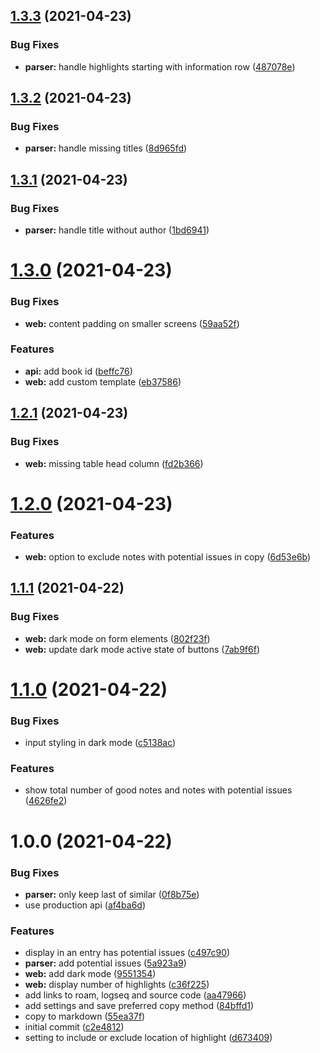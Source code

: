 ## [1.3.3](https://github.com/believer/kindle-highlights/compare/v1.3.2...v1.3.3) (2021-04-23)


### Bug Fixes

* **parser:** handle highlights starting with information row ([487078e](https://github.com/believer/kindle-highlights/commit/487078e8a20384251ed6f6568f05512a17123adc))

## [1.3.2](https://github.com/believer/kindle-highlights/compare/v1.3.1...v1.3.2) (2021-04-23)


### Bug Fixes

* **parser:** handle missing titles ([8d965fd](https://github.com/believer/kindle-highlights/commit/8d965fd77f7d0e170f565c2263cb29f2d798e4f4))

## [1.3.1](https://github.com/believer/kindle-highlights/compare/v1.3.0...v1.3.1) (2021-04-23)


### Bug Fixes

* **parser:** handle title without author ([1bd6941](https://github.com/believer/kindle-highlights/commit/1bd6941a08f868c38302323f2e84e73d1820c5c9))

# [1.3.0](https://github.com/believer/kindle-highlights/compare/v1.2.1...v1.3.0) (2021-04-23)


### Bug Fixes

* **web:** content padding on smaller screens ([59aa52f](https://github.com/believer/kindle-highlights/commit/59aa52fdaca7f21f455fa1f81717e4a57afd29b5))


### Features

* **api:** add book id ([beffc76](https://github.com/believer/kindle-highlights/commit/beffc76674fccdce9be9af2770f108fb7a6450d0))
* **web:** add custom template ([eb37586](https://github.com/believer/kindle-highlights/commit/eb375869f2fb54f44c5453eb779fa45ebdcb604f))

## [1.2.1](https://github.com/believer/kindle-highlights/compare/v1.2.0...v1.2.1) (2021-04-23)


### Bug Fixes

* **web:** missing table head column ([fd2b366](https://github.com/believer/kindle-highlights/commit/fd2b366b2e42882c28d750142bc9756d17727447))

# [1.2.0](https://github.com/believer/kindle-highlights/compare/v1.1.1...v1.2.0) (2021-04-23)


### Features

* **web:** option to exclude notes with potential issues in copy ([6d53e6b](https://github.com/believer/kindle-highlights/commit/6d53e6b874e8b2ae23569f2193b8761df5c330e7))

## [1.1.1](https://github.com/believer/kindle-highlights/compare/v1.1.0...v1.1.1) (2021-04-22)


### Bug Fixes

* **web:** dark mode on form elements ([802f23f](https://github.com/believer/kindle-highlights/commit/802f23f96637df95caba73b2355710bffd7be8de))
* **web:** update dark mode active state of buttons ([7ab9f6f](https://github.com/believer/kindle-highlights/commit/7ab9f6fc049c861ccd17bd5ff5ab71344a5b07f1))

# [1.1.0](https://github.com/believer/kindle-highlights/compare/v1.0.0...v1.1.0) (2021-04-22)


### Bug Fixes

* input styling in dark mode ([c5138ac](https://github.com/believer/kindle-highlights/commit/c5138ac32a038464efcd854a1734af149ca645f1))


### Features

* show total number of good notes and notes with potential issues ([4626fe2](https://github.com/believer/kindle-highlights/commit/4626fe23ef0981f0883d93b286a939efd833e989))

# 1.0.0 (2021-04-22)


### Bug Fixes

* **parser:** only keep last of similar ([0f8b75e](https://github.com/believer/kindle-highlights/commit/0f8b75ee31a3cc57e908121da8f7570146b18407))
* use production api ([af4ba6d](https://github.com/believer/kindle-highlights/commit/af4ba6d2e3923126934e84849c7dae99e74369df))


### Features

* display in an entry has potential issues ([c497c90](https://github.com/believer/kindle-highlights/commit/c497c90837e1f45b901f60ed57e724e237402de0))
* **parser:** add potential issues ([5a923a9](https://github.com/believer/kindle-highlights/commit/5a923a974279f6a5c7833979b46fc47b2394d7f1))
* **web:** add dark mode ([9551354](https://github.com/believer/kindle-highlights/commit/9551354ba25dc3ac80976bf17365d3115c5a71a3))
* **web:** display number of highlights ([c36f225](https://github.com/believer/kindle-highlights/commit/c36f225bfeedd0879d92ec535e515a310e472a1a))
* add links to roam, logseq and source code ([aa47966](https://github.com/believer/kindle-highlights/commit/aa47966ee1fadadb00bef2a71f9bc41044f57fb7))
* add settings and save preferred copy method ([84bffd1](https://github.com/believer/kindle-highlights/commit/84bffd1a4cecf4f69cba73bc6244841d707458cf))
* copy to markdown ([55ea37f](https://github.com/believer/kindle-highlights/commit/55ea37f95e08251bfdaee1bcae0745596452274f))
* initial commit ([c2e4812](https://github.com/believer/kindle-highlights/commit/c2e4812dcaf1159efb8130a0d08f510ef5547b0a))
* setting to include or exclude location of highlight ([d673409](https://github.com/believer/kindle-highlights/commit/d6734093ae2e940c14efabd169f1f598ac0fe763))
